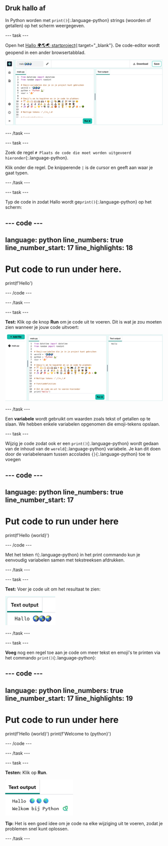 ## Druk hallo af

In Python worden met `print()`{:.language-python} strings (woorden of getallen) op het scherm weergegeven.

--- task ---

Open het [Hallo 🌍🌎🌏 startproject](https://editor.raspberrypi.org/en/projects/hello-world-starter){:target="_blank"}. De code-editor wordt geopend in een ander browsertabblad.

![De code-editor met startprojectcode aan de linkerkant in het codegebied. Aan de rechterkant is het lege uitvoergebied.](images/starter_project.png)

--- /task ---

--- task ---

Zoek de regel `# Plaats de code die moet worden uitgevoerd hieronder`{:.language-python}.

Klik onder die regel. De knipperende `|` is de cursor en geeft aan waar je gaat typen.

--- /task ---

--- task ---

Typ de code in zodat Hallo wordt ge`print()`{:.language-python} op het scherm:

--- code ---
---
language: python line_numbers: true line_number_start: 17
line_highlights: 18
---
# Put code to run under here.
print(f'Hello')

--- /code ---

--- /task ---

--- task ---

**Test:** Klik op de knop **Run** om je code uit te voeren. Dit is wat je zou moeten zien wanneer je jouw code uitvoert:

![Het pictogram Run gemarkeerd terwijl 'Hallo' weergegeven wordt in het uitvoergebied. ](images/run_hello.png)

--- /task ---

Een **variabele** wordt gebruikt om waarden zoals tekst of getallen op te slaan. We hebben enkele variabelen opgenomen die emoji-tekens opslaan.

--- task ---

Wijzig je code zodat ook er een `print()`{:.language-python} wordt gedaan van de inhoud van de `wereld`{:.language-python} variabele. Je kan dit doen door de variabelenaam tussen accolades `{}`{:.language-python} toe te voegen


--- code ---
---
language: python line_numbers: true
line_number_start: 17
---
# Put code to run under here
print(f'Hello {world}')

--- /code ---

Met het teken `f`{:.language-python} in het print commando kun je eenvoudig variabelen samen met tekstreeksen afdrukken.

--- /task ---

--- task ---

**Test:** Voer je code uit om het resultaat te zien:

![De bijgewerkte regel code in het codegebied met het woord 'Hallo' gevolgd door drie emoji-werelden die worden weergegeven in het uitvoergebied.](images/run_hello_world.png)

--- /task ---

--- task ---

**Voeg** nog een regel toe aan je code om meer tekst en emoji's te printen via het commando `print()`{:.language-python}:

--- code ---
---
language: python line_numbers: true line_number_start: 17
line_highlights: 19
---
# Put code to run under here
print(f'Hello {world}') print(f'Welcome to {python}')

--- /code ---

--- /task ---

--- task ---

**Testen:** Klik op **Run**.

![De extra regel code in het codegebied met het woord 'Hallo' gevolgd door drie emoji-werelden en de woorden 'Welkom bij' gevolgd door een emoji-slang en toetsenbord in het uitvoergebied.](images/run_multiple.png)

**Tip:** Het is een goed idee om je code na elke wijziging uit te voeren, zodat je problemen snel kunt oplossen.


--- /task ---


